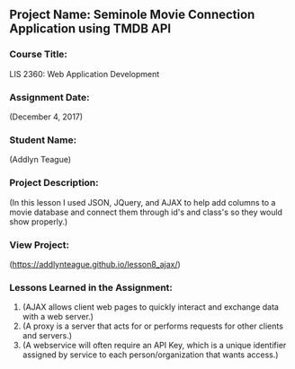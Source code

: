 ## Project Name:  Seminole Movie Connection Application using TMDB API

### Course Title:
LIS 2360:  Web Application Development

### Assignment Date:  
(December 4, 2017)

### Student Name:  
(Addlyn Teague)

### Project Description:
(In this lesson I used JSON, JQuery, and AJAX to help add columns to a movie database and connect them through id's and class's so they would show properly.)

### View Project:
(https://addlynteague.github.io/lesson8_ajax/)

### Lessons Learned in the Assignment:
1. (AJAX allows client web pages to quickly interact and exchange data with a web server.)
2. (A proxy is a server that acts for or performs requests for other clients and servers.)
3. (A webservice will often require an API Key, which is a unique identifier assigned by service to each person/organization that wants access.)
